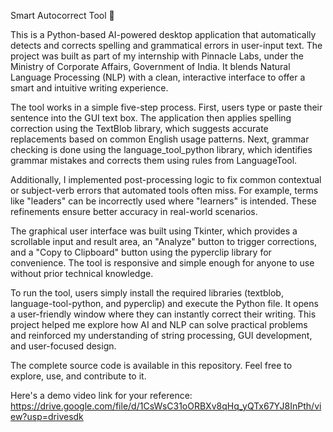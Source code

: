 
Smart Autocorrect Tool 🧠

This is a Python-based AI-powered desktop application that automatically detects and corrects spelling and grammatical errors in user-input text. The project was built as part of my internship with Pinnacle Labs, under the Ministry of Corporate Affairs, Government of India. It blends Natural Language Processing (NLP) with a clean, interactive interface to offer a smart and intuitive writing experience.

The tool works in a simple five-step process. First, users type or paste their sentence into the GUI text box. The application then applies spelling correction using the TextBlob library, which suggests accurate replacements based on common English usage patterns. Next, grammar checking is done using the language_tool_python library, which identifies grammar mistakes and corrects them using rules from LanguageTool.

Additionally, I implemented post-processing logic to fix common contextual or subject-verb errors that automated tools often miss. For example, terms like "leaders" can be incorrectly used where "learners" is intended. These refinements ensure better accuracy in real-world scenarios.

The graphical user interface was built using Tkinter, which provides a scrollable input and result area, an "Analyze" button to trigger corrections, and a "Copy to Clipboard" button using the pyperclip library for convenience. The tool is responsive and simple enough for anyone to use without prior technical knowledge.

To run the tool, users simply install the required libraries (textblob, language-tool-python, and pyperclip) and execute the Python file. It opens a user-friendly window where they can instantly correct their writing. This project helped me explore how AI and NLP can solve practical problems and reinforced my understanding of string processing, GUI development, and user-focused design.

The complete source code is available in this repository. Feel free to explore, use, and contribute to it.

Here's a demo video link for your reference: https://drive.google.com/file/d/1CsWsC31oORBXv8qHq_yQTx67YJ8InPth/view?usp=drivesdk
